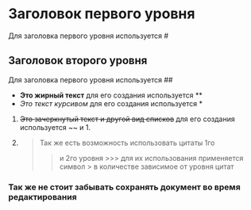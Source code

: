 # Заголовок первого уровня

Для заголовка первого уровня используется #

## Заголовок второго уровня

Для заголовка первого уровня используется ##

- **Это жирный текст** для его создания используется **
- *Это текст курсивом* для его создания используется *

1. ~~Это зачеркнутый текст и другой вид списков~~ для его создания используется ~~ и 1.
2. >Так же есть возможность использовать цитаты 1го
    >> и 2го уровня
        >>> для их использования применяется символ > в количестве зависимое от уровня цитат

### **Так же не стоит забывать сохранять документ во время редактирования**